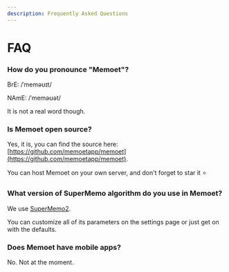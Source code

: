 ```yaml
---
description: Frequently Asked Questions
---
```


# FAQ

### How do you pronounce "Memoet"?

BrE: /ˈmeməʊɪt/

NAmE: /ˈmeməʊət/

It is not a real word though.

### Is Memoet open source?

Yes, it is, you can find the source here: [https://github.com/memoetapp/memoet](https://github.com/memoetapp/memoet).

You can host Memoet on your own server, and don't forget to star it ⭐️

### What version of SuperMemo algorithm do you use in Memoet?

We use [SuperMemo2](https://www.supermemo.com/archives1990-2015/english/ol/sm2).

You can customize all of its parameters on the settings page or just get on with the defaults.

### Does Memoet have mobile apps?

No. Not at the moment.
